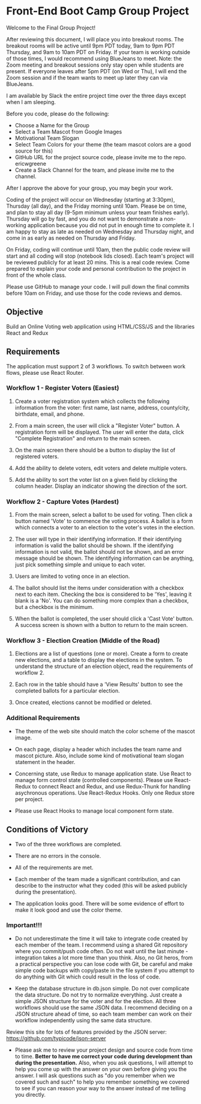 # Front-End Boot Camp Group Project

Welcome to the Final Group Project!

After reviewing this document, I will place you into breakout rooms. The breakout rooms will be active until 9pm PDT today, 9am to 9pm PDT Thursday, and 9am to 10am PDT on Friday. If your team is working outside of those times, I would recommend using BlueJeans to meet. Note: the Zoom meeting and breakout sessions only stay open while students are present. If everyone leaves after 5pm PDT (on Wed or Thu), I will end the Zoom session and if the team wants to meet up later they can via BlueJeans.

I am available by Slack the entire project time over the three days except when I am sleeping.

Before you code, please do the following:

- Choose a Name for the Group
- Select a Team Mascot from Google Images
- Motivational Team Slogan
- Select Team Colors for your theme (the team mascot colors are a good source for this)
- GitHub URL for the project source code, please invite me to the repo. ericwgreene
- Create a Slack Channel for the team, and please invite me to the channel.

After I approve the above for your group, you may begin your work.

Coding of the project will occur on Wednesday (starting at 3:30pm), Thursday (all day), and the Friday morning until 10am. Please be on time, and plan to stay all day (9-5pm minimum unless your team finishes early). Thursday will go by fast, and you do not want to demonstrate a non-working application because you did not put in enough time to complete it. I am happy to stay as late as needed on Wednesday and Thursday night, and come in as early as needed on Thursday and Friday.

On Friday, coding will continue until 10am, then the public code review will start and all coding will stop (notebook lids closed). Each team's project will be reviewed publicly for at least 20 mins. This is a real code review. Come prepared to explain your code and personal contribution to the project in front of the whole class.

Please use GitHub to manage your code. I will pull down the final commits before 10am on Friday, and use those for the code reviews and demos.

## Objective

Build an Online Voting web application using HTML/CSS/JS and the libraries React and Redux

## Requirements

The application must support 2 of 3 workflows. To switch between work flows, please use React Router.

### Workflow 1 - Register Voters (Easiest)

1. Create a voter registration system which collects the following information from the voter: first name, last name, address, county/city, birthdate, email, and phone.

2. From a main screen, the user will click a "Register Voter" button. A registration form will be displayed. The user will enter the data, click "Complete Registration" and return to the main screen.

3. On the main screen there should be a button to display the list of registered voters.

4. Add the ability to delete voters, edit voters and delete multiple voters.

5. Add the ability to sort the voter list on a given field by clicking the column header. Display an indicator showing the direction of the sort.

### Workflow 2 - Capture Votes (Hardest)

1. From the main screen, select a ballot to be used for voting. Then click a button named 'Vote' to commence the voting process. A ballot is a form which connects a voter to an election to the voter's votes in the election.

2. The user will type in their identifying information. If their identifying information is valid the ballot should be shown. If the identifying information is not valid, the ballot should not be shown, and an error message should be shown. The identifying information can be anything, just pick something simple and unique to each voter.

3. Users are limited to voting once in an election.

4. The ballot should list the items under consideration with a checkbox next to each item. Checking the box is considered to be 'Yes', leaving it blank is a 'No'. You can do something more complex than a checkbox, but a checkbox is the minimum.

5. When the ballot is completed, the user should click a 'Cast Vote' button. A success screen is shown with a button to return to the main screen.

### Workflow 3 - Election Creation (Middle of the Road)

1. Elections are a list of questions (one or more). Create a form to create new elections, and a table to display the elections in the system. To understand the structure of an election object, read the requirements of workflow 2.

1. Each row in the table should have a 'View Results' button to see the completed ballots for a particular election.

1. Once created, elections cannot be modified or deleted.

### Additional Requirements

- The theme of the web site should match the color scheme of the mascot image.

- On each page, display a header which includes the team name and mascot picture. Also, include some kind of motivational team slogan statement in the header.

- Concerning state, use Redux to manage application state. Use React to manage form control state (controlled components). Please use React-Redux to connect React and Redux, and use Redux-Thunk for handling asychronous operations. Use React-Redux Hooks. Only one Redux store per project.

- Please use React Hooks to manage local component form state.

## Conditions of Victory

- Two of the three workflows are completed.

- There are no errors in the console.

- All of the requirements are met.

- Each member of the team made a significant contribution, and can describe to the instructor what they coded (this will be asked publicly during the presentation).

- The application looks good. There will be some evidence of effort to make it look good and use the color theme.

### Important!!!

- Do not underestimate the time it will take to integrate code created by each member of the team. I recommend using a shared Git repository where you commit/push code often. Do not wait until the last minute - integration takes a lot more time than you think. Also, no Git heros, from a practical perspective you can lose code with Git, be careful and make simple code backups with copy/paste in the file system if you attempt to do anything with Git which could result in the loss of code.

- Keep the database structure in db.json simple. Do not over complicate the data structure. Do not try to normalize everything. Just create a simple JSON structure for the voter and for the election. All three workflows should use the same JSON data. I recommend deciding on a JSON structure ahead of time, so each team member can work on their workflow independently using the same data structure.

Review this site for lots of features provided by the JSON server: https://github.com/typicode/json-server

- Please ask me to review your project design and source code from time to time. **Better to have me correct your code during development than during the presentation.** Also, when you ask questions, I will attempt to help you come up with the answer on your own before giving you the answer. I will ask questions such as "do you remember when we covered such and such" to help you remember something we covered to see if you can reason your way to the answer instead of me telling you directly.